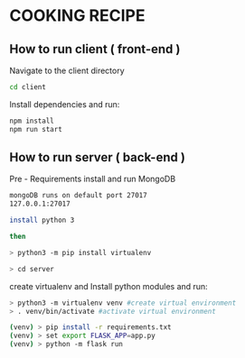 # COOKING RECIPE

## How to run client ( front-end )

Navigate to the client directory 

```sh
cd client
```

Install dependencies and run:

```sh
npm install
npm run start
```

## How to run server ( back-end )

Pre - Requirements
install and run MongoDB 

```sh
mongoDB runs on default port 27017
127.0.0.1:27017
```


```sh
install python 3

then

> python3 -m pip install virtualenv

```

```sh
> cd server
```

create virtualenv and Install python modules and run:

```sh
> python3 -m virtualenv venv #create virtual environment
> . venv/bin/activate #activate virtual environment
```



```sh
(venv) > pip install -r requirements.txt 
(venv) > set export FLASK_APP=app.py
(venv) > python -m flask run
```
